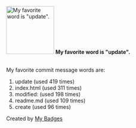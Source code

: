 <img src="https://my-badges.github.io/my-badges/favorite-word.png" alt="My favorite word is &quot;update&quot;." title="My favorite word is &quot;update&quot;." width="128">
<strong>My favorite word is &quot;update&quot;.</strong>
<br><br>

My favorite commit message words are:

1. update (used 419 times)
2. index.html (used 311 times)
3. modified: (used 198 times)
4. readme.md (used 109 times)
5. create (used 96 times)


Created by <a href="https://github.com/my-badges/my-badges">My Badges</a>